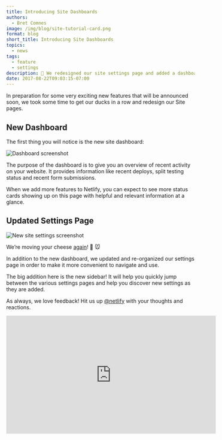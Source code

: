 ```yaml
---
title: Introducing Site Dashboards
authors:
  - Bret Comnes
image: /img/blog/site-tutorial-card.png
format: blog
short_title: Introducing Site Dashboards
topics:
  - news
tags:
  - feature
  - settings
description: 🎉 We redesigned our site settings page and added a dashboard 🎉
date: 2017-08-22T09:03:15-07:00
---
```


In preparation for some very exciting new features that will be announced soon, we took some time to get our ducks in a
row and redesign our Site pages.

## New Dashboard

The first thing you will notice is the new site dashboard:

![Dashboard screenshot][dash]

The purpose of the dashboard is to give you an overview of recent activity on your website. It provides information like recent deploys, split testing status and recent form submissions.

When we add more features to Netlify, you can expect to see more status cards showing up on this page with helpful and relevant information at a glance.

## Updated Settings Page

![New site settings screenshot][settings]

We’re moving your cheese [again](/blog/2017/03/16/who-moved-my-cheese-manual-deploys/)! 🧀 🐭

In addition to the new dashboard, we updated and re-organized our settings page in order to make it more convenient to navigate and use.

The big addition here is the new sidebar! It will help you quickly jump between the various settings pages and help you discover new settings as they are added.

As always, we love feedback!  Hit us up [@netlify][twitter] with your thoughts and reactions.
<iframe width="560" height="315" src="https://www.youtube.com/embed/9qzTnbKb4ys" frameborder="0" allowfullscreen></iframe>

[twitter]: https://twitter.com/netlify
[settings]: /img/blog/new-site-settings.png
[dash]: /img/blog/site-dashboard-original.png
